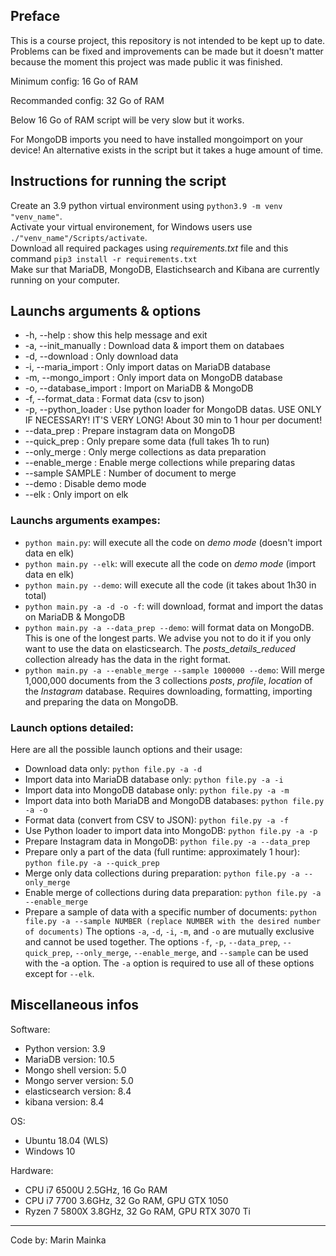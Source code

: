 ## Preface

This is a course project, this repository is not intended to be kept up to date. Problems can be fixed and improvements can be made but it doesn't matter because the moment this project was made public it was finished.


Minimum config: 16 Go of RAM

Recommanded config: 32 Go of RAM

Below 16 Go of RAM script will be very slow but it works.

For MongoDB imports you need to have installed mongoimport on your device!
An alternative exists in the script but it takes a huge amount of time.


## Instructions for running the script

Create an 3.9 python virtual environment using `python3.9 -m venv "venv_name"`. <br>
Activate your virtual environement, for Windows users use `./"venv_name"/Scripts/activate`. <br>
Download all required packages using *requirements.txt* file and this command `pip3 install -r requirements.txt`<br>
Make sur that MariaDB, MongoDB, Elastichsearch and Kibana are currently running on your computer.


## Launchs arguments & options

- -h, --help            : show this help message and exit
- -a, --init_manually   : Download data & import them on databaes
- -d, --download        : Only download data
- -i, --maria_import    : Only import datas on MariaDB database
- -m, --mongo_import    : Only import data on MongoDB database
- -o, --database_import : Import on MariaDB & MongoDB
- -f, --format_data     : Format data (csv to json)
- -p, --python_loader   : Use python loader for MongoDB datas. USE ONLY IF NECESSARY! IT'S VERY LONG! About 30 min to 1 hour per document!
- --data_prep           : Prepare instagram data on MongoDB
- --quick_prep          : Only prepare some data (full takes 1h to run)
- --only_merge          : Only merge collections as data preparation
- --enable_merge        : Enable merge collections while preparing datas
- --sample SAMPLE       : Number of document to merge
- --demo                : Disable demo mode
- --elk                 : Only import on elk

### Launchs arguments exampes:

- `python main.py`: will execute all the code on *demo mode* (doesn't import data en elk)
- `python main.py --elk`: will execute all the code on *demo mode* (import data en elk)
- `python main.py --demo`: will execute all the code (it takes about 1h30 in total)
- `python main.py -a -d -o -f`: will download, format and import the datas on MariaDB & MongoDB
- `python main.py -a --data_prep --demo`: will format data on MongoDB. This is one of the longest parts. We advise you not to do it if you only want to use the data on elasticsearch. The *posts_details_reduced* collection already has the data in the right format.
- `python main.py -a --enable_merge --sample 1000000 --demo`: Will merge 1,000,000 documents from the 3 collections *posts*, *profile*, *location* of the *Instagram* database. Requires downloading, formatting, importing and preparing the data on MongoDB.

### Launch options detailed:

Here are all the possible launch options and their usage:

- Download data only: `python file.py -a -d`
- Import data into MariaDB database only: `python file.py -a -i`
- Import data into MongoDB database only: `python file.py -a -m`
- Import data into both MariaDB and MongoDB databases: `python file.py -a -o`
- Format data (convert from CSV to JSON): `python file.py -a -f`
- Use Python loader to import data into MongoDB: `python file.py -a -p`
- Prepare Instagram data in MongoDB: `python file.py -a --data_prep`
- Prepare only a part of the data (full runtime: approximately 1 hour): `python file.py -a --quick_prep`
- Merge only data collections during preparation: `python file.py -a --only_merge`
- Enable merge of collections during data preparation: `python file.py -a --enable_merge`
- Prepare a sample of data with a specific number of documents: `python file.py -a --sample NUMBER (replace NUMBER with the desired number of documents)`
The options `-a`, `-d`, `-i`, `-m`, and `-o` are mutually exclusive and cannot be used together. The options `-f`, `-p`, `--data_prep`, `--quick_prep`, `--only_merge`, `--enable_merge`, and `--sample` can be used with the -a option. The `-a` option is required to use all of these options except for `--elk`.


## Miscellaneous infos

Software: 
- Python version: 3.9
- MariaDB version: 10.5
- Mongo shell version: 5.0
- Mongo server version: 5.0
- elasticsearch version: 8.4
- kibana version: 8.4

OS:
- Ubuntu 18.04 (WLS)
- Windows 10

Hardware: 
- CPU i7 6500U 2.5GHz, 16 Go RAM
- CPU i7 7700 3.6GHz, 32 Go RAM, GPU GTX 1050
- Ryzen 7 5800X 3.8GHz, 32 Go RAM, GPU RTX 3070 Ti

-----------------------------------------------------

Code by: Marin Mainka